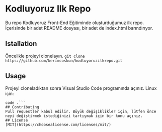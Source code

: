 # Kodluyoruz Ilk Repo
Bu repo Kodluyoruz Front-End Eğitiminde oluşturduğumuz ilk repo. İçerisinde bir adet README dosyası, bir adet de index.html barındırıyor.
![]()
## Istallation
Öncelikle projeyi clonelayın.
```git clone https://github.com/kerimcoskun/kodluyoruzilkrepo.git```
## Usage
Projeyi cloneladıktan sonra Visual Studio Code programında açınız.
Linux için:
```cd kodluyoruzilkrepo
code .```
## Contributing
Pull requestler kabul edilir. Büyük değişiklikler için, lütfen önce neyi değiştirmek istediğinizi tartışmak için bir konu açınız.
## License
[MIT](https://choosealicense.com/licenses/mit/)